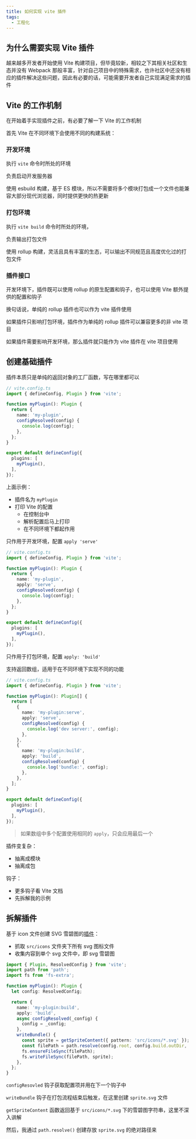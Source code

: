 ```yaml
---
title: 如何实现 vite 插件
tags:
  - 工程化
---
```

## 为什么需要实现 Vite 插件

越来越多开发者开始使用 Vite 构建项目，但毕竟较新，相较之下其相关社区和生态并没有 Webpack 那般丰富，针对自己项目中的特殊需求，也许社区中还没有相应的插件解决这些问题，因此有必要的话，可能需要开发者自己实现满足需求的插件

## Vite 的工作机制

在开始着手实现插件之前，有必要了解一下 Vite 的工作机制

首先 Vite 在不同环境下会使用不同的构建系统：

### 开发环境

执行 `vite` 命令时所处的环境

负责启动开发服务器

使用 esbuild 构建，基于 ES 模块，所以不需要将多个模块打包成一个文件也能兼容大部分现代浏览器，同时提供更快的热更新

### 打包环境

执行 `vite build` 命令时所处的环境，

负责输出打包文件

使用 rollup 构建，灵活且具有丰富的生态，可以输出不同规范且高度优化过的打包文件

### 插件接口

开发环境下，插件既可以使用 rollup 的原生配置和钩子，也可以使用 Vite 额外提供的配置和钩子

换句话说，单纯的 rollup 插件也可以作为 vite 插件使用

如果插件只影响打包环境，插件作为单纯的 rollup 插件可以兼容更多的非 vite 项目

如果插件需要影响开发环境，那么插件就只能作为 vite 插件在 vite 项目使用

## 创建基础插件

插件本质只是单纯的返回对象的工厂函数，写在哪里都可以

```ts
// vite.config.ts
import { defineConfig, Plugin } from 'vite';

function myPlugin(): Plugin {
  return {
    name: 'my-plugin',
    configResolved(config) {
      console.log(config);
	},
  };
}

export default defineConfig({
  plugins: [
    myPlugin(),
  ],
});
```

上面示例：
- 插件名为 `myPlugin`
- 打印 Vite 的配置
	- 在控制台中
	- 解析配置后马上打印
	- 在不同环境下都起作用

只作用于开发环境，配置 `apply 'serve'`

```ts
// vite.config.ts
import { defineConfig, Plugin } from 'vite';

function myPlugin(): Plugin {
  return {
    name: 'my-plugin',
	apply: 'serve',
    configResolved(config) {
      console.log(config);
	},
  };
}

export default defineConfig({
  plugins: [
    myPlugin(),
  ],
});
```

只作用于打包环境，配置 `apply: 'build'`

支持返回数组，适用于在不同环境下实现不同的功能

```ts
// vite.config.ts
import { defineConfig, Plugin } from 'vite';

function myPlugin(): Plugin[] {
  return [
    {
      name: 'my-plugin:serve',
      apply: 'serve',
      configResolved(config) {
        console.log('dev server:', config);
      },
    },
    {
      name: 'my-plugin:build',
      apply: 'build',
      configResolved(config) {
        console.log('bundle:', config);
      },
    },
  ];
}

export default defineConfig({
  plugins: [
    myPlugin(),
  ],
});
```

> 如果数组中多个配置使用相同的 `apply`，只会应用最后一个


插件变复杂：
- 抽离成模块
- 抽离成包

钩子：
- 更多钩子看 Vite 文档
- 先拆解我的示例

## 拆解插件

基于 icon 文件创建  SVG 雪碧图的[插件](https://github.com/g-makarov/vite-plugin-svg-spritemap?ref=hackernoon.com)：
- 抓取 `src/icons` 文件夹下所有 svg 图标文件
- 收集内容到单个 svg 文件中，即 svg 雪碧图

```ts
import { Plugin, ResolvedConfig } from 'vite';
import path from 'path';
import fs from 'fs-extra';

function myPlugin(): Plugin {
  let config: ResolvedConfig;

  return {
    name: 'my-plugin:build',
    apply: 'build',
    async configResolved(_config) {
      config = _config;
    },
    writeBundle() {
      const sprite = getSpriteContent({ pattern: 'src/icons/*.svg' });
      const filePath = path.resolve(config.root, config.build.outDir, 'sprite.svg');
      fs.ensureFileSync(filePath);
      fs.writeFileSync(filePath, sprite);
    },
  };
}
```

`configResovled` 钩子获取配置项并用在下一个钩子中

`writeBundle` 钩子在打包流程结束后触发，在这里创建 `sprite.svg` 文件

`getSpriteContent` 函数返回基于 `src/icons/*.svg` 下的雪碧图字符串，这里不深入讲解

然后，我通过 `path.resolve()` 创建存放 `sprite.svg` 的绝对路径来